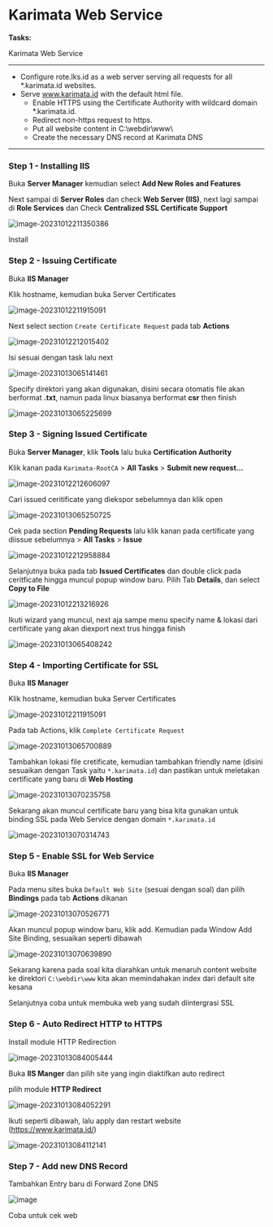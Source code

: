 # Karimata Web Service

**Tasks:**

Karimata Web Service

---

- Configure rote.lks.id as a web server serving all requests for all *.karimata.id websites.
- Serve www.karimata.id with the default html file.
  - Enable HTTPS using the Certificate Authority with wildcard domain *.karimata.id.
  - Redirect non-https request to https.
  - Put all website content in C:\webdir\www\
  - Create the necessary DNS record at Karimata DNS

---

### Step 1 - Installing IIS

Buka **Server Manager** kemudian select **Add New Roles and Features**

Next sampai di **Server Roles** dan check **Web Server (IIS)**, next lagi sampai di **Role Services** dan Check **Centralized SSL Certificate Support**

![image-20231012211350386](https://github.com/diotriandika/learn-networking/assets/109568349/81566cd7-2e1e-4cd3-9978-5f4818f1e3ec)


Install

### Step 2 - Issuing Certificate

Buka **IIS Manager**

Klik hostname, kemudian buka Server Certificates

![image-20231012211915091](https://github.com/diotriandika/learn-networking/assets/109568349/9b88d08c-c766-46eb-82ea-5515d6008f16)


Next select section `Create Certificate Request` pada tab **Actions**

![image-20231012212015402](https://github.com/diotriandika/learn-networking/assets/109568349/b880c684-9ef5-4763-8cef-db126b595949)


Isi sesuai dengan task lalu next

![image-20231013065141461](https://github.com/diotriandika/learn-networking/assets/109568349/40734410-0405-4757-9af8-ea6b6c03df25)


Specify direktori yang akan digunakan, disini secara otomatis file akan berformat **.txt**, namun pada linux biasanya berformat **csr** then finish

![image-20231013065225699](https://github.com/diotriandika/learn-networking/assets/109568349/a5262a42-c269-4c42-817c-eacce8432098)


### Step 3 - Signing Issued Certificate

Buka **Server Manager**, klik **Tools** lalu buka **Certification Authority**

Klik kanan pada `Karimata-RootCA` > **All Tasks** > **Submit new request...**

![image-20231012212606097](https://github.com/diotriandika/learn-networking/assets/109568349/7e266488-184e-4235-b84e-9c9e8222136b)


Cari issued ceritificate yang diekspor sebelumnya dan klik open

![image-20231013065250725](https://github.com/diotriandika/learn-networking/assets/109568349/495a3824-51ff-4af4-bc1a-31709329756f)


Cek pada section **Pending Requests** lalu klik kanan pada certificate yang diissue sebelumnya > **All Tasks** > **Issue**

![image-20231012212958884](https://github.com/diotriandika/learn-networking/assets/109568349/5245aeac-2f99-4368-942d-1ca728655afb)


Selanjutnya buka pada tab **Issued Certificates** dan double click pada ceritficate hingga muncul popup window baru. Pilih Tab **Details**, dan select **Copy to File**

![image-20231012213216926](https://github.com/diotriandika/learn-networking/assets/109568349/8ed05c6c-8724-41a8-b50c-bd56c4bd7130)


Ikuti wizard yang muncul, next aja sampe menu specify name & lokasi dari certificate yang akan diexport next trus hingga finish

![image-20231013065408242](https://github.com/diotriandika/learn-networking/assets/109568349/efdcc7b9-ee70-42a4-925b-613497d8dd09)


### Step 4 - Importing Certificate for SSL 

Buka **IIS Manager** 

Klik hostname, kemudian buka Server Certificates

![image-20231012211915091](https://github.com/diotriandika/learn-networking/assets/109568349/86e90e80-13de-4cb4-96d3-7e86d0ae027d)


Pada tab Actions, klik `Complete Certificate Request`

![image-20231013065700889](https://github.com/diotriandika/learn-networking/assets/109568349/c5401a71-4033-44cf-9657-8a955e051024)


Tambahkan lokasi file cretificate, kemudian tambahkan friendly name (disini sesuaikan dengan Task yaitu `*.karimata.id`) dan pastikan untuk meletakan certificate yang baru di **Web Hosting**

![image-20231013070235758](https://github.com/diotriandika/learn-networking/assets/109568349/711468e7-4b85-4bd4-87ba-0c76a7ec306f)


Sekarang akan muncul certificate baru yang bisa kita gunakan untuk binding SSL pada Web Service dengan domain `*.karimata.id`

![image-20231013070314743](https://github.com/diotriandika/learn-networking/assets/109568349/884e6915-7818-46de-b4ef-a2c35b603765)


### Step 5 - Enable SSL for Web Service

Buka **IIS Manager**

Pada menu sites buka `Default Web Site` (sesuai dengan soal) dan pilih **Bindings** pada tab **Actions** dikanan

![image-20231013070526771](https://github.com/diotriandika/learn-networking/assets/109568349/a28ab8d4-f015-4943-98e7-f720fcebd5cb)


Akan muncul popup window baru, klik add. Kemudian pada Window Add Site Binding, sesuaikan seperti dibawah

![image-20231013070639890](https://github.com/diotriandika/learn-networking/assets/109568349/9bd22d5b-a45c-4f7b-bfb6-1e576d3da283)


Sekarang karena pada soal kita diarahkan untuk menaruh content website ke direktori `C:\webdir\www` kita akan memindahakan index dari default site kesana

Selanjutnya coba untuk membuka web yang sudah diintergrasi SSL

### Step 6 - Auto Redirect HTTP to HTTPS

Install module HTTP Redirection 

![image-20231013084005444](https://github.com/diotriandika/learn-networking/assets/109568349/244e17d2-216a-4017-b40c-07deda1f33ee)


Buka **IIS Manger** dan pilih site yang ingin diaktifkan auto redirect

pilih module **HTTP Redirect**

![image-20231013084052291](https://github.com/diotriandika/learn-networking/assets/109568349/a69afaa0-0392-47e9-852c-d3b7c61dd5cb)


Ikuti seperti dibawah, lalu apply dan restart website (https://www.karimata.id/)

![image-20231013084112141](https://github.com/diotriandika/learn-networking/assets/109568349/052838f1-6d67-4e2a-8c3b-9046270b0a42)

### Step 7 - Add new DNS Record
Tambahkan Entry baru di Forward Zone DNS

![image](https://github.com/diotriandika/learn-networking/assets/109568349/7c9b19ab-0a46-4ae5-8795-dd5f7d2f6ece)

Coba untuk cek web
